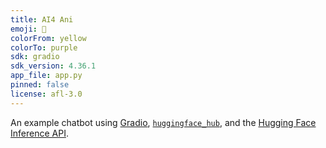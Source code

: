 ```yaml
---
title: AI4 Ani
emoji: 💬
colorFrom: yellow
colorTo: purple
sdk: gradio
sdk_version: 4.36.1
app_file: app.py
pinned: false
license: afl-3.0
---
```


An example chatbot using [Gradio](https://gradio.app), [`huggingface_hub`](https://huggingface.co/docs/huggingface_hub/v0.22.2/en/index), and the [Hugging Face Inference API](https://huggingface.co/docs/api-inference/index).